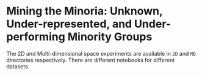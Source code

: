 # Mining the Minoria: Unknown, Under-represented, and Under-performing Minority Groups
The 2D and Multi-dimensional space experiments are available in `2D` and `MD` directories respectively. There are different notebooks for different datasets.
